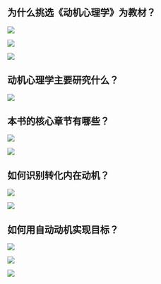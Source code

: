 
## 为什么挑选《动机心理学》为教材？
![](http://picbed.tgz666.top/20210709152956.png?roundPic/radius/25%7CimageView2/2/w/1000/h/1618)

![](http://picbed.tgz666.top/20210709153031.png?roundPic/radius/25%7CimageView2/2/w/1000/h/1618)


![](http://picbed.tgz666.top/20210709153104.png?roundPic/radius/25%7CimageView2/2/w/1000/h/1618)



## 动机心理学主要研究什么？
![](http://picbed.tgz666.top/20210709153135.png?roundPic/radius/25%7CimageView2/2/w/1000/h/1618)


## 本书的核心章节有哪些？
![](http://picbed.tgz666.top/20210709153152.png?roundPic/radius/25%7CimageView2/2/w/1000/h/1618)

![](http://picbed.tgz666.top/20210709153336.png?roundPic/radius/25%7CimageView2/2/w/1000/h/1618)

## 如何识别转化内在动机？
![](http://picbed.tgz666.top/20210709153436.png?roundPic/radius/25%7CimageView2/2/w/1000/h/1618)

![](http://picbed.tgz666.top/20210709153514.png?roundPic/radius/25%7CimageView2/2/w/1000/h/1618)


## 如何用自动动机实现目标？
![](http://picbed.tgz666.top/20210709153708.png?roundPic/radius/25%7CimageView2/2/w/1000/h/1618)

![](http://picbed.tgz666.top/20210709153812.png?roundPic/radius/25%7CimageView2/2/w/1000/h/1618)


![](http://picbed.tgz666.top/20210709153850.png?roundPic/radius/25%7CimageView2/2/w/1000/h/1618)




































